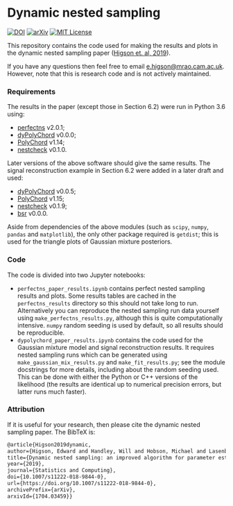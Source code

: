 # Dynamic nested sampling

[![DOI](http://img.shields.io/badge/DOI-10.1007/s11222--018--9844--0-darkblue.svg)](https://doi.org/10.1007/s11222-018-9844-0)
[![arXiv](http://img.shields.io/badge/arXiv-1704.03459-B31B1B.svg)](https://arxiv.org/abs/1704.03459)
[![MIT License](https://img.shields.io/badge/license-MIT-blue.svg)](https://github.com/ejhigson/dns/blob/master/LICENSE)

This repository contains the code used for making the results and plots in the dynamic nested sampling paper ([Higson et. al, 2019](https://doi.org/10.1007/s11222-018-9844-0)).

If you have any questions then feel free to email <e.higson@mrao.cam.ac.uk>. However, note that this is research code and is not actively maintained.

### Requirements

The results in the paper (except those in Section 6.2) were run in Python 3.6 using:

* [perfectns](https://github.com/ejhigson/perfectns) v2.0.1;
* [dyPolyChord](https://github.com/ejhigson/dyPolyChord) v0.0.0;
* [PolyChord](https://ccpforge.cse.rl.ac.uk/gf/project/polychord/) v1.14;
* [nestcheck](https://github.com/ejhigson/nestcheck) v0.1.0.

Later versions of the above software should give the same results. The signal reconstruction example in Section 6.2 were added in a later draft and used:

* [dyPolyChord](https://github.com/ejhigson/dyPolyChord) v0.0.5;
* [PolyChord](https://ccpforge.cse.rl.ac.uk/gf/project/polychord/) v1.15;
* [nestcheck](https://github.com/ejhigson/nestcheck) v0.1.9;
* [bsr](https://github.com/ejhigson/bsr) v0.0.0.

Aside from dependencies of the above modules (such as `scipy`, `numpy`, `pandas` and `matplotlib`), the only other package required is `getdist`; this is used for the triangle plots of Gaussian mixture posteriors.

### Code

The code is divided into two Jupyter notebooks:

* `perfectns_paper_results.ipynb` contains perfect nested sampling results and plots. Some results tables are cached in the `perfectns_results` directory so this should not take long to run. Alternatively you can reproduce the nested sampling run data yourself using `make_perfectns_results.py`, although this is quite computationally intensive. `numpy` random seeding is used by default, so all results should be reproducible.
* `dypolychord_paper_results.ipynb` contains the code used for the Gaussian mixture model and signal reconstruction results. It requires nested sampling runs which can be generated using `make_gaussian_mix_results.py` and `make_fit_results.py`; see the module docstrings for more details, including about the random seeding used. This can be done with either the Python or C++ versions of the likelihood (the results are identical up to numerical precision errors, but latter runs much faster).

### Attribution

If it is useful for your research, then please cite the dynamic nested sampling paper. The BibTeX is:

```latex
@article{Higson2019dynamic,
author={Higson, Edward and Handley, Will and Hobson, Michael and Lasenby, Anthony},
title={Dynamic nested sampling: an improved algorithm for parameter estimation and evidence calculation},
year={2019},
journal={Statistics and Computing},
doi={10.1007/s11222-018-9844-0},
url={https://doi.org/10.1007/s11222-018-9844-0},
archivePrefix={arXiv},
arxivId={1704.03459}}
```
